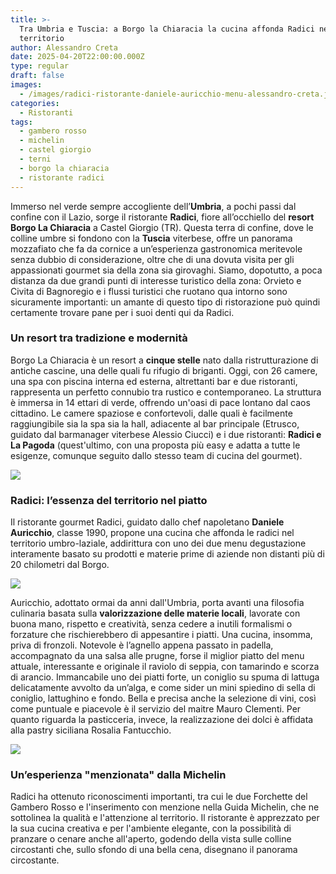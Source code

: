 ```yaml
---
title: >-
  Tra Umbria e Tuscia: a Borgo la Chiaracia la cucina affonda Radici nel
  territorio
author: Alessandro Creta
date: 2025-04-20T22:00:00.000Z
type: regular
draft: false
images:
  - /images/radici-ristorante-daniele-auricchio-menu-alessandro-creta.jpg
categories:
  - Ristoranti
tags:
  - gambero rosso
  - michelin
  - castel giorgio
  - terni
  - borgo la chiaracia
  - ristorante radici
---
```


Immerso nel verde sempre accogliente dell’**Umbria**, a pochi passi dal confine con il Lazio, sorge il ristorante **Radici**, fiore all’occhiello del **resort Borgo La Chiaracia** a Castel Giorgio (TR). Questa terra di confine, dove le colline umbre si fondono con la **Tuscia** viterbese, offre un panorama mozzafiato che fa da cornice a un’esperienza gastronomica meritevole senza dubbio di considerazione, oltre che di una dovuta visita per gli appassionati gourmet sia della zona sia girovaghi. Siamo, dopotutto, a poca distanza da due grandi punti di interesse turistico della zona: Orvieto e Civita di Bagnoregio e i flussi turistici che ruotano qua intorno sono sicuramente importanti: un amante di questo tipo di ristorazione può quindi certamente trovare pane per i suoi denti qui da Radici.

### Un resort tra tradizione e modernità

Borgo La Chiaracia è un resort a **cinque stelle** nato dalla ristrutturazione di antiche cascine, una delle quali fu rifugio di briganti. Oggi, con 26 camere, una spa con piscina interna ed esterna, altrettanti bar e due ristoranti, rappresenta un perfetto connubio tra rustico e contemporaneo. La struttura è immersa in 14 ettari di verde, offrendo un'oasi di pace lontano dal caos cittadino. Le camere spaziose e confortevoli, dalle quali è facilmente raggiungibile sia la spa sia la hall, adiacente al bar principale (Etrusco, guidato dal barmanager viterbese Alessio Ciucci) e i due ristoranti: **Radici e La Pagoda** (quest'ultimo, con una proposta più easy e adatta a tutte le esigenze, comunque seguito dallo stesso team di cucina del gourmet).

![](/images/borgo-la-chiaracia-ricerca-personale-cucina-chef.png)

### Radici: l’essenza del territorio nel piatto

Il ristorante gourmet Radici, guidato dallo chef napoletano **Daniele Auricchio**, classe 1990, propone una cucina che affonda le radici nel territorio umbro-laziale, addirittura con uno dei due menu degustazione interamente basato su prodotti e materie prime di aziende non distanti più di 20 chilometri dal Borgo.

![](/images/radici-ristorante-ravioli-seppia-alessandro-creta-daniele-auricchio.jpg)

Auricchio, adottato ormai da anni dall'Umbria, porta avanti una filosofia culinaria basata sulla **valorizzazione delle materie locali**, lavorate con buona mano,  rispetto e creatività, senza cedere a inutili formalismi o forzature che rischierebbero di appesantire i piatti. Una cucina, insomma, priva di fronzoli. Notevole è l’agnello appena passato in padella, accompagnato da una salsa alle prugne, forse il miglior piatto del menu attuale, interessante e originale il raviolo di seppia, con tamarindo e scorza di arancio. Immancabile uno dei piatti forte, un coniglio su spuma di lattuga delicatamente avvolto da un’alga, e come sider un mini spiedino di sella di coniglio, lattughino e fondo. Bella e precisa anche la selezione di vini, così come puntuale e piacevole è il servizio del maitre Mauro Clementi. Per quanto riguarda la pasticceria, invece, la realizzazione dei dolci è affidata alla pastry siciliana Rosalia Fantucchio.

![](/images/ristorante-radici-agnello-prugne-alessandro-creta-daniele-auricchio.png)

### Un’esperienza "menzionata" dalla Michelin

Radici ha ottenuto riconoscimenti importanti, tra cui le due Forchette del Gambero Rosso e l'inserimento con menzione nella Guida Michelin, che ne sottolinea la qualità e l'attenzione al territorio. Il ristorante è apprezzato per la sua cucina creativa e per l'ambiente elegante, con la possibilità di pranzare o cenare anche all'aperto, godendo della vista sulle colline circostanti che, sullo sfondo di una bella cena, disegnano il panorama circostante.
